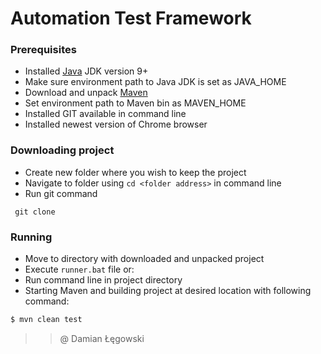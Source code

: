 # Automation Test Framework

### Prerequisites

* Installed [Java](https://www.java.com/download/) JDK version 9+ 
* Make sure environment path to Java JDK is set as JAVA_HOME
* Download and unpack [Maven](https://maven.apache.org/download.cgi)
* Set environment path to Maven bin as MAVEN_HOME
* Installed GIT available in command line
* Installed newest version of Chrome browser 

### Downloading project
* Create new folder where you wish to keep the project
* Navigate to folder using `cd <folder address>` in command line
* Run git command 
 
```
 git clone 
```

### Running



* Move to directory with downloaded and unpacked project
* Execute `runner.bat` file 
 or:
* Run command line in project directory
* Starting Maven and building project at desired location with following command:

```sh
$ mvn clean test 
```

>> @ Damian Łęgowski
